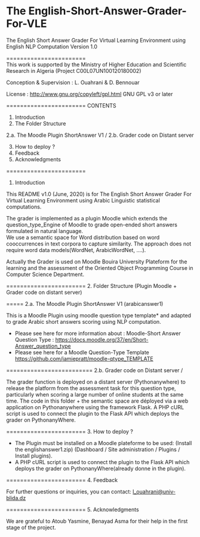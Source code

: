 # The English-Short-Answer-Grader-For-VLE
 
The English Short Answer Grader For Virtual Learning Environment using English NLP Computation 
                                    Version 1.0
                                    
=======================        
This work is supported by the Ministry of Higher Education
and Scientific Research in Algeria (Project C00L07UN100120180002)
 
Conception & Supervision : L. Ouahrani & D. Bennouar

License : http://www.gnu.org/copyleft/gpl.html GNU GPL v3 or later

=======================
CONTENTS
1. Introduction
2. The Folder Structure

2.a. The Moodle Plugin ShortAnswer V1 /
2.b. Grader code on Distant server

3. How to deploy ?
4. Feedback
5. Acknowledgments


=======================
1. Introduction

This README v1.0 (June, 2020) is for The English Short Answer Grader For Virtual Learning Environment 
using Arabic Linguistic statistical computations.

The grader is implemented as a plugin Moodle which extends the question_type_Engine of Moodle to grade open-ended short answers
formulated in natural language.   
We use a semantic space for Word distribution based on word cooccurrences in text corpora to capture similarity. 
The approach does not require word data models(WordNet, ArabicWordNet,  ....).  
  
Actually the Grader is used on Moodle Bouira University Plateform for the learning and the assessment of 
the Oriented Object Programming Course in Computer Science Department.

=======================
2. Folder Structure (Plugin Moodle + Grader code on distant server)

=====
2.a. The Moodle Plugin ShortAnswer V1 (arabicanswer1) 

This is a Moodle Plugin using  moodle question type template* and adapted to grade Arabic short answers scoring using NLP computation. 

* Please see here for more information about : Moodle-Short Answer Question Type : 
https://docs.moodle.org/37/en/Short-Answer_question_type
* Please see here for a Moodle Question-Type Template https://github.com/jamiepratt/moodle-qtype_TEMPLATE

=========================
2.b. Grader code on Distant server /

The grader function is deployed on a distant server (Pythonanywhere) to release the platform 
from the assessment task for this question type, 
particularly when scoring a large number of online students at the same time.
The code in this folder + the semantic space are déployed via a web application on Pythonanywhere using the framework Flask.
A PHP cURL script is used to connect the plugin to the Flask API which deploys the grader on PythonanyWhere. 

=======================
3. How to deploy ?

- The Plugin must be installed on a Moodle plateforme to be used:
(Install the englishanswer1.zip)
  (Dashboard / Site administration / Plugins / Install plugins). 
- A PHP cURL script is used to connect the plugin to the Flask API which deploys the grader on PythonanyWhere(already donne in the plugin).

=======================
4. Feedback

For further questions or inquiries, you can contact:
l_ouahrani@univ-blida.dz  
 
=======================
5. Acknowledgments

We are grateful to Atoub Yasmine, Benayad Asma for their help in the first stage of the project.  
